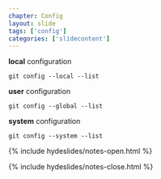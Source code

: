 ```yaml
---
chapter: Config
layout: slide
tags: ['config']
categories: ['slidecontent']
---
```


__local__ configuration

	git config --local --list

__user__ configuration

	git config --global --list

__system__ configuration

	git config --system --list


{% include hydeslides/notes-open.html %}



{% include hydeslides/notes-close.html %}